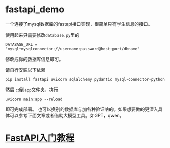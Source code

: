 # fastapi_demo

一个连接了mysql数据库的fastapi接口实现，很简单只有学生信息的接口。

使用起来只需要修改`database.py`里的

```
DATABASE_URL = "mysql+mysqlconnector://username:password@host:port/dbname"
```

修改成你的数据库信息即可。

请自行安装以下依赖
```
pip install fastapi uvicorn sqlalchemy pydantic mysql-connector-python
```

然后 `cd`到`app`文件夹，执行
``` 
uvicorn main:app --reload
```
即可完成部署。
也可以换别的数据库与加各种验证啥的。如果想要做的更深入具体可以参考下面文章或者借助大模型工具，如GPT，qwen。

# [FastAPI入门教程](https://www.cnblogs.com/leiziv5/p/15416978.html)
